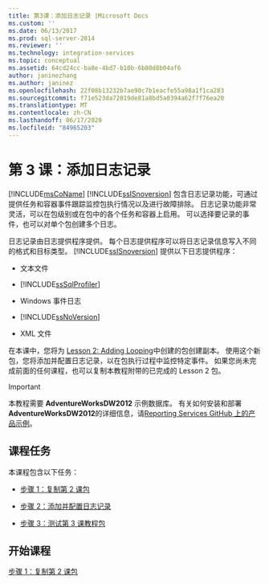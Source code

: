 ```yaml
---
title: 第3课：添加日志记录 |Microsoft Docs
ms.custom: ''
ms.date: 06/13/2017
ms.prod: sql-server-2014
ms.reviewer: ''
ms.technology: integration-services
ms.topic: conceptual
ms.assetid: 64cd24cc-ba8e-4bd7-b10b-6b80d8b04af6
author: janinezhang
ms.author: janinez
ms.openlocfilehash: 22f08b13232b7ae90c7b1eacfe55a98a1f1ca283
ms.sourcegitcommit: f71e523da72019de81a8bd5a0394a62f7f76ea20
ms.translationtype: MT
ms.contentlocale: zh-CN
ms.lasthandoff: 06/17/2020
ms.locfileid: "84965203"
---
```

# <a name="lesson-3-adding-logging"></a>第 3 课：添加日志记录
  [!INCLUDE[msCoName](../includes/msconame-md.md)] [!INCLUDE[ssISnoversion](../includes/ssisnoversion-md.md)] 包含日志记录功能，可通过提供任务和容器事件跟踪监控包执行情况以及进行故障排除。 日志记录功能非常灵活，可以在包级别或在包中的各个任务和容器上启用。 可以选择要记录的事件，也可以对单个包创建多个日志。  
  
 日志记录由日志提供程序提供。 每个日志提供程序可以将日志记录信息写入不同的格式和目标类型。 [!INCLUDE[ssISnoversion](../includes/ssisnoversion-md.md)] 提供以下日志提供程序：  
  
-   文本文件  
  
-   [!INCLUDE[ssSqlProfiler](../includes/sssqlprofiler-md.md)]  
  
-   Windows 事件日志  
  
-   [!INCLUDE[ssNoVersion](../includes/ssnoversion-md.md)]  
  
-   XML 文件  
  
 在本课中，您将为 [Lesson 2: Adding Looping](lesson-2-adding-looping-with-ssis.md)中创建的包创建副本。 使用这个新包，您将添加并配置日志记录，以在包执行过程中监控特定事件。 如果您尚未完成前面的任何课程，也可以复制本教程附带的已完成的 Lesson 2 包。  
  
> [!IMPORTANT]  
>  本教程需要 **AdventureWorksDW2012** 示例数据库。 有关如何安装和部署**AdventureWorksDW2012**的详细信息，请[Reporting Services GitHub 上的产品示例](https://github.com/Microsoft/sql-server-samples/releases/tag/adventureworks)。  
  
## <a name="lesson-tasks"></a>课程任务  
 本课程包含以下任务：  
  
-   [步骤 1：复制第 2 课包](lesson-3-1-copying-the-lesson-2-package.md)  
  
-   [步骤 2：添加并配置日志记录](lesson-3-2-adding-and-configuring-logging.md)  
  
-   [步骤 3：测试第 3 课教程包](../integration-services/lesson-3-3-testing-the-lesson-3-tutorial-package.md)  
  
## <a name="start-the-lesson"></a>开始课程  
 [步骤 1：复制第 2 课包](lesson-3-1-copying-the-lesson-2-package.md)  
  
  
